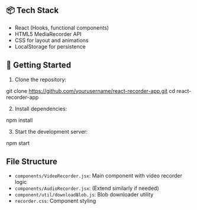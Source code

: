 ## 📦 Tech Stack
- React (Hooks, functional components)
- HTML5 MediaRecorder API
- CSS for layout and animations
- LocalStorage for persistence

## 🚀 Getting Started
1. Clone the repository:

git clone https://github.com/yourusername/react-recorder-app.git
cd react-recorder-app


2. Install dependencies:

npm install


3. Start the development server:

npm start


##  File Structure
- `components/VideoRecorder.jsx`: Main component with video recorder logic
- `components/AudioRecorder.jsx`: (Extend similarly if needed)
- `component/util/downloadBlob.js`: Blob downloader utility
- `recorder.css`: Component styling